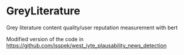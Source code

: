 # GreyLiterature

Grey literature content quality/user reputation measurement with bert

Modified version of the code in https://github.com/isspek/west_iyte_plausability_news_detection
